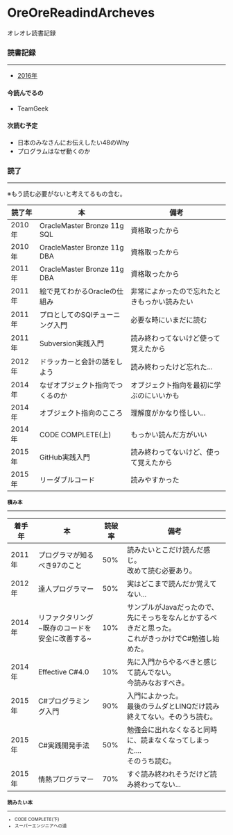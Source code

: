 # OreOreReadindArcheves
オレオレ読書記録

### 読書記録
---

* [2016年](Archeves/2016) 

#### 今読んでるの

* TeamGeek

#### 次読む予定

* 日本のみなさんにお伝えしたい48のWhy
* プログラムはなぜ動くのか

### 読了
---

※もう読む必要がないと考えてるもの含む。

<font size="1">

|読了年|本|備考|
|---|---|---|
|2010年|OracleMaster Bronze 11g SQL|資格取ったから|
|2010年|OracleMaster Bronze 11g DBA|資格取ったから|
|2011年|OracleMaster Bronze 11g DBA|資格取ったから|
|2011年|絵で見てわかるOracleの仕組み|非常によかったので忘れたときもっかい読みたい|
|2011年|プロとしてのSQlチューニング入門|必要な時にいまだに読む|
|2011年|Subversion実践入門|読み終わってないけど使って覚えたから|
|2012年|ドラッカーと会計の話をしよう|読み終わったけど忘れた...|
|2014年|なぜオブジェクト指向でつくるのか|オブジェクト指向を最初に学ぶのにいいかも|
|2014年|オブジェクト指向のこころ|理解度がかなり怪しい...|
|2014年|CODE COMPLETE(上)|もっかい読んだ方がいい|
|2015年|GitHub実践入門|読み終わってないけど、使って覚えたから|
|2015年|リーダブルコード|読みやすかった|

</size>

### 積み本
---

<font size="1">

|着手年|本|読破率|備考|
|---|---|---|---|
|2011年|プログラマが知るべき97のこと|50%|読みたいとこだけ読んだ感じ。<br>改めて読む必要あり。|
|2012年|達人プログラマー|50%|実はどこまで読んだか覚えてない...|
|2014年|リファクタリング<br>~既存のコードを安全に改善する~|10%|サンプルがJavaだったので、先にそっちをなんとかするべきだと思った。<br>これがきっかけでC#勉強し始めた。|
|2014年|Effective C#4.0|10%|先に入門からやるべきと感じて読んでない。<br>今読みなおすべき。|
|2015年|C#プログラミング入門|90%|入門によかった。<br>最後のラムダとLINQだけ読み終えてない。そのうち読む。|
|2015年|C#実践開発手法|50%|勉強会に出れなくなると同時に、読まなくなってしまった....<br>そのうち読む。|
|2015年|情熱プログラマー|70%|すぐ読み終われそうだけど読み終わってない...|

</size>

### 読みたい本
---

* CODE COMPLETE(下)
* スーパーエンジニアへの道

</size>
